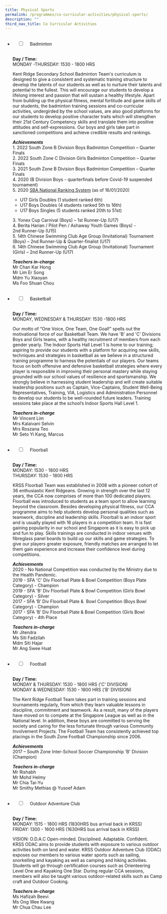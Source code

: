 ```yaml
---
title: Physical Sports
permalink: /programmes/co-curricular-activities/physical-sports/
description: ""
third_nav_title: Co Curricular Activities
---
```

<ul class="jekyllcodex_accordion">  
&nbsp;&nbsp;<li>  
&nbsp;&nbsp;&nbsp;&nbsp;<input type="checkbox" id="accordion1">  
&nbsp;&nbsp;&nbsp;&nbsp;<label for="accordion1">Badminton</label>  
&nbsp;&nbsp;&nbsp;&nbsp;<div>  
&nbsp;&nbsp;&nbsp;&nbsp;&nbsp;&nbsp;<p><strong>Day / Time:</strong><br>MONDAY -THURSDAY: 1530 - 1800 HRS </p>
<p>Kent Ridge Secondary School Badminton Team's curriculum is designed&nbsp;to give a consistent and systematic training structure to develop the talents of our students&nbsp;as well as to nurture their talents and potential to the fullest. This will encourage our students to develop a lifelong interest and passion that will sustain a healthy lifestyle. Apart from building up the physical fitness, mental fortitude and game skills of our students, the badminton training sessions and co-curricular activities, undergirded by the school values, are also good platforms for our students to develop positive character traits which will strengthen their 21st&nbsp;Century Competency skills and translate them into positive attitudes and self-expressions.&nbsp;Our&nbsp;boys and girls take part in sanctioned competitions and achieve credible results and rankings.</p>
<p><strong><em>Achievements</em></strong><br>1. 2022 South Zone B Division Boys Badminton Competition – Quarter Finals<br>2. 2022 South Zone C Division Girls Badminton Competition – Quarter Finals<br>3. 2021 South Zone B Division Boys Badminton Competition – Quarter Finals<br>4. 2020 (B Division Boys - quarterfinals before Covid-19 suspended tournament)<br>5. 2020&nbsp;<a href="https://sba.tournamentsoftware.com/ranking/ranking.aspx?rid=266">SBA National Ranking System</a>&nbsp;(as of 16/01/2020)</p>
<ul>
<li>U17 Girls Doubles (1 student ranked 6th)</li>
<li>U17 Boys Doubles (4 students ranked&nbsp;5th&nbsp;to 16th)</li>
<li>U17 Boys Singles (5 students ranked 20th&nbsp;to 51st)</li>
</ul>
<p>3. Yonex Cup Carnival (Boys) – 1st&nbsp;Runner-Up (U17)<br>4. Berita Harian / Pilot Pen / Ashaway Youth Games (Boys) - 2nd&nbsp;Runner-Up (U15)<br>5. 14th&nbsp;Chinese Swimming Club Age Group (Invitational) Tournament (Boys) – 2nd&nbsp;Runner-Up &amp;&nbsp;Quarter-finalist (U17)<br>6. 14th&nbsp;Chinese Swimming Club Age Group (Invitational) Tournament (Girls) – 2nd&nbsp;Runner-Up (U17)</p>
<p><strong><em>Teachers in-charge</em></strong><br>Mr Chan Kar Hong<br>Mr Lim Er Song<br>Mdm Yu Xiaoyan<br>Ms Foo Shuan Chou</p>  
&nbsp;&nbsp;&nbsp;&nbsp;</div>  
</li>  
<li>  
&nbsp;&nbsp;&nbsp;&nbsp;<input type="checkbox" id="accordion2">  
&nbsp;&nbsp;&nbsp;&nbsp;<label for="accordion2">Basketball</label>  
&nbsp;&nbsp;&nbsp;&nbsp;<div>  
&nbsp;&nbsp;&nbsp;&nbsp;&nbsp;&nbsp;<p><strong>Day / Time:</strong><br>MONDAY, WEDNESDAY &amp; THURSDAY: 1530 -1800 HRS</p>
<p>Our motto of “One Voice, One Team, One Goal!” spells out the motivational force of our Basketball Team. We have 'B' and 'C' Divisions Boys and Girls teams, with a healthy recruitment of members from each gender yearly.&nbsp;The Indoor Sports Hall Level 1 is home to our training; aspiring to provide our students with a platform for acquiring new skills, techniques and strategies in basketball as we believe in a structured training programme to harness the potentials of our players. Our teams focus on both offensive and defensive basketball strategies where every player is responsible in improving their personal mastery while staying grounded with our school values of resilience and sportsmanship. We strongly believe in harnessing student leadership and will create suitable leadership positions such as Captain, Vice-Captains, Student Well-Being Representatives, Training, VIA, Logistics and Administration Personnel to develop our students to be well-rounded future leaders. Training sessions take place at the school’s Indoor Sports Hall Level 1.</p>
<p><strong><em>Teachers in-charge</em></strong><br>Mr Vincent Lim<br>Mrs Kalaivani Selvin<br>Mrs Roszana Teo<br>Mr Seto Yi Kang, Marcus</p>  
&nbsp;&nbsp;&nbsp;&nbsp;</div>  
</li>  
<li>  
&nbsp;&nbsp;&nbsp;&nbsp;<input type="checkbox" id="accordion3">  
&nbsp;&nbsp;&nbsp;&nbsp;<label for="accordion3">Floorball</label>  
&nbsp;&nbsp;&nbsp;&nbsp;<div>  
&nbsp;&nbsp;&nbsp;&nbsp;&nbsp;&nbsp;<p><strong>Day / Time:</strong><br>MONDAY: 1530 - 1800 HRS<br>THURSDAY: 1530 - 1800 HRS</p>
<p>KRSS Floorball Team was established in 2008 with a pioneer cohort of 36 enthusiastic Kent Ridgeans. Growing in strength over the last 12 years, the CCA now comprises of more than 100 dedicated players. Floorball was introduced to students as a team sport to allow learning beyond the classroom. Besides developing physical fitness, our CCA programme aims to help students develop personal qualities such as teamwork, discipline and leadership skills. Floorball is an indoor sport and is usually played with 16 players in a competition team. It is fast gaining popularity in our school and Singapore as it is easy to pick up and fun to play. Skills trainings are conducted in indoor venues with fibreglass panel boards to build up our skills and game strategies. To give our players greater exposure, friendly matches are arranged to let them gain experience and increase their confidence level during competitions.</p>
<p><strong><em>Achievements</em></strong><br>2020 - No National Competition was conducted by the Ministry due to the Health Pandemic.<br>2019 - SFA 'C' Div Floorball Plate &amp; Bowl Competition (Boys Plate Category) - Champion<br>2019 - SFA 'B' Div Floorball Plate &amp; Bowl Competition (Girls Bowl Category) - Silver<br>2017 - SFA ‘B’ Div Floorball Plate &amp; &nbsp;Bowl Competition (Boys Bowl Category) - Champion<br>2017 - SFA ‘B’ Div Floorball Plate &amp; Bowl Competition (Girls Bowl Category) - 4th&nbsp;Place</p>
<p><strong><em>Teachers in-charge</em></strong><br>Mr Jitendra<br>Ms Siti Fadzilah<br>Mdm Siti Hajar<br>Mr Ang Swee Huat</p>  
&nbsp;&nbsp;&nbsp;&nbsp;</div>  
</li>  
<li>  
&nbsp;&nbsp;&nbsp;&nbsp;<input type="checkbox" id="accordion4">  
&nbsp;&nbsp;&nbsp;&nbsp;<label for="accordion4">Football</label>  
&nbsp;&nbsp;&nbsp;&nbsp;<div>  
&nbsp;&nbsp;&nbsp;&nbsp;&nbsp;&nbsp;<p><strong>Day / Time:</strong><br>MONDAY &amp; THURSDAY: 1530 - 1800 HRS ('C' DIVISION)<br>MONDAY &amp; WEDNESDAY: 1530 - 1800 HRS ('B' DIVISION)</p>
<p>The Kent Ridge Football Team takes part in training sessions and tournaments regularly, from which they learn valuable lessons in discipline, commitment and teamwork. As a result, many of the players have moved on to compete at the Singapore League as well as in the National level. In addition, these boys are committed to serving the society and caring for the less fortunate through various Community Involvement Projects. The Football Team has consistently achieved top placings in the South Zone Football Championship since 2006.</p>
<p><strong><em>Achievements</em></strong><br>2017 – South Zone Inter-School Soccer Championship 'B' Division (Champion)</p>
<p><strong><em>Teachers in-charge</em></strong><br>Mr Rishabh<br>Mr Mohd Helmy<br>Mr Chia Tai-Yu<br>Mr Smithy Methias @ Yusoef Adam</p>  
&nbsp;&nbsp;&nbsp;&nbsp;</div>  
</li>  
<li>  
&nbsp;&nbsp;&nbsp;&nbsp;<input type="checkbox" id="accordion5">  
&nbsp;&nbsp;&nbsp;&nbsp;<label for="accordion5">Outdoor Adventure Club</label>  
&nbsp;&nbsp;&nbsp;&nbsp;<div>  
&nbsp;&nbsp;&nbsp;&nbsp;&nbsp;&nbsp;<p><strong>Day / Time:</strong><br>MONDAY: 1515 - 1800 HRS (1830HRS bus arrival back in KRSS)<br>FRIDAY: 1300 - 1600 HRS (1630HRS bus arrival back in KRSS)</p>
<p>VISION: O.D.A.C  
Open-minded. Disciplined. Adaptable. Confident. <br>KRSS ODAC aims to provide students with exposure to various outdoor activities both on land and water. KRSS Outdoor Adventure Club (ODAC) exposes our members to various water sports such as sailing, snorkelling and kayaking as well as camping and hiking activities. Students will go through certification courses such as Orienteering Level One and Kayaking One Star. During regular CCA sessions, members will also be taught various outdoor-related skills such as Camp craft and Outdoor Cooking.</p>
<p><strong><em>Teachers in-charge</em></strong><br>Ms Hafizah Beevi<br>Ms Ong Wee Kwang<br>Mr Chua Chau Lee</p>  
&nbsp;&nbsp;&nbsp;&nbsp;</div>  
</li>  
</ul>